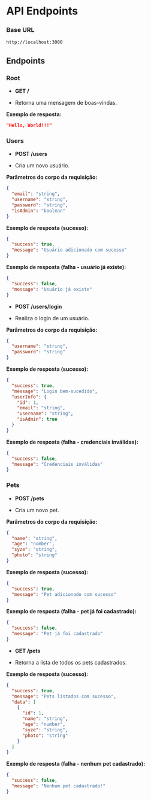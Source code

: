 # API Endpoints

### Base URL

`http://localhost:3000`

## Endpoints

### Root

- **GET /**

- Retorna uma mensagem de boas-vindas.

**Exemplo de resposta:**

```json
"Hello, World!!!"
```

### Users

- **POST /users**

- Cria um novo usuário.

**Parâmetros do corpo da requisição:**

```json
{
  "email": "string",
  "username": "string",
  "password": "string",
  "isAdmin": "boolean"
}
```

**Exemplo de resposta (sucesso):**

```json
{
  "success": true,
  "message": "Usuário adicionado com sucesso"
}
```

**Exemplo de resposta (falha - usuário já existe):**

```json
{
  "success": false,
  "message": "Usuário já existe"
}
```

- **POST /users/login**

- Realiza o login de um usuário.

**Parâmetros do corpo da requisição:**

```json
{
  "username": "string",
  "password": "string"
}
```

**Exemplo de resposta (sucesso):**

```json
{
  "success": true,
  "message": "Login bem-sucedido",
  "userInfo": {
    "id": 1,
    "email": "string",
    "username": "string",
    "isAdmin": true
  }
}
```

**Exemplo de resposta (falha - credenciais inválidas):**

```json
{
  "success": false,
  "message": "Credenciais inválidas"
}
```

### Pets

- **POST /pets**

- Cria um novo pet.

**Parâmetros do corpo da requisição:**

```json
{
  "name": "string",
  "age": "number",
  "syze": "string",
  "photo": "string"
}
```

**Exemplo de resposta (sucesso):**

```json
{
  "success": true,
  "message": "Pet adicionado com sucesso"
}
```

**Exemplo de resposta (falha - pet já foi cadastrado):**

```json
{
  "success": false,
  "message": "Pet já foi cadastrado"
}
```

- **GET /pets**

- Retorna a lista de todos os pets cadastrados.

**Exemplo de resposta (sucesso):**

```json
{
  "success": true,
  "message": "Pets listados com sucesso",
  "data": [
    {
      "id": 1,
      "name": "string",
      "age": "number",
      "syze": "string",
      "photo": "string"
    }
  ]
}
```

**Exemplo de resposta (falha - nenhum pet cadastrado):**

```json
{
  "success": false,
  "message": "Nenhum pet cadastrado!"
}
```

